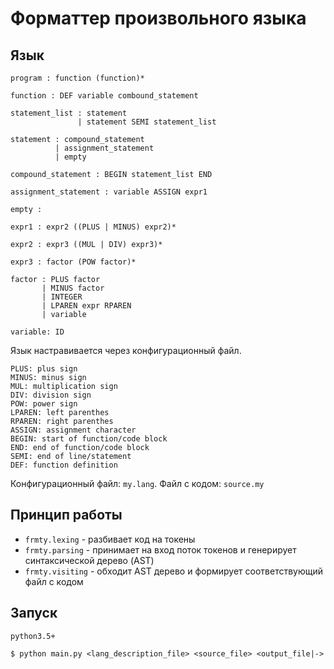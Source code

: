 # Форматтер произвольного языка


## Язык

```
program : function (function)*

function : DEF variable combound_statement

statement_list : statement
               | statement SEMI statement_list

statement : compound_statement
          | assignment_statement
          | empty

compound_statement : BEGIN statement_list END

assignment_statement : variable ASSIGN expr1

empty :

expr1 : expr2 ((PLUS | MINUS) expr2)*

expr2 : expr3 ((MUL | DIV) expr3)*

expr3 : factor (POW factor)*

factor : PLUS factor
       | MINUS factor
       | INTEGER
       | LPAREN expr RPAREN
       | variable

variable: ID
```

Язык настравивается через конфигурационный файл.

```
PLUS: plus sign
MINUS: minus sign
MUL: multiplication sign
DIV: division sign
POW: power sign
LPAREN: left parenthes
RPAREN: right parenthes
ASSIGN: assignment character
BEGIN: start of function/code block
END: end of function/code block
SEMI: end of line/statement
DEF: function definition
```

Конфигурационный файл: `my.lang`. Файл с кодом: `source.my`

## Принцип работы

+ `frmty.lexing` - разбивает код на токены
+ `frmty.parsing` - принимает на вход поток токенов и генерирует синтаксической дерево (AST)
+ `frmty.visiting` - обходит AST дерево и формирует соответствующий файл с кодом

## Запуск

`python3.5+`

```
$ python main.py <lang_description_file> <source_file> <output_file|->
```